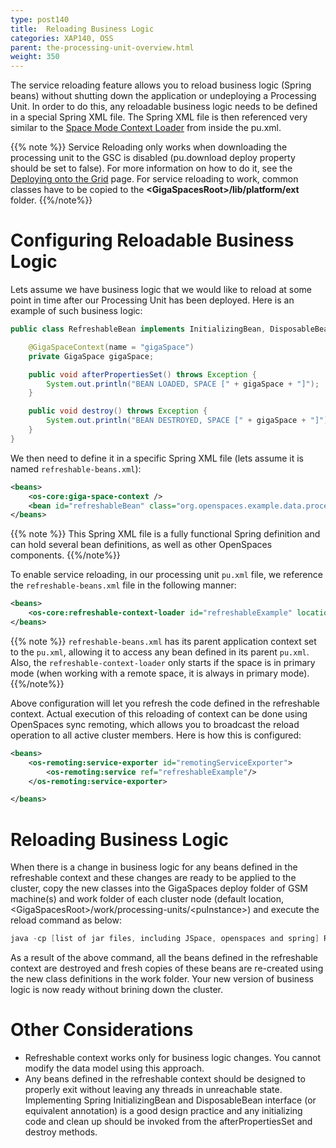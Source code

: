 ```yaml
---
type: post140
title:  Reloading Business Logic
categories: XAP140, OSS
parent: the-processing-unit-overview.html
weight: 350
---
```



 

The service reloading feature allows you to reload business logic (Spring beans) without shutting down the application or undeploying a Processing Unit. In order to do this, any reloadable business logic needs to be defined in a special Spring XML file. The Spring XML file is then referenced very similar to the [Space Mode Context Loader](./space-mode-context-loader.html) from inside the pu.xml.

{{% note %}}
Service Reloading only works when downloading the processing unit to the GSC is disabled (pu.download deploy property should be set to false). For more information on how to do it, see the [Deploying onto the Grid](./deploying-onto-the-service-grid.html#distribution-of-processing-unit-binaries-to-the-running-gscs) page. For service reloading to work, common classes have to be copied to the **&lt;GigaSpacesRoot&gt;/lib/platform/ext** folder.
{{%/note%}}

# Configuring Reloadable Business Logic

Lets assume we have business logic that we would like to reload at some point in time after our Processing Unit has been deployed. Here is an example of such business logic:


```java
public class RefreshableBean implements InitializingBean, DisposableBean {

    @GigaSpaceContext(name = "gigaSpace")
    private GigaSpace gigaSpace;

    public void afterPropertiesSet() throws Exception {
        System.out.println("BEAN LOADED, SPACE [" + gigaSpace + "]");
    }

    public void destroy() throws Exception {
        System.out.println("BEAN DESTROYED, SPACE [" + gigaSpace + "]");
    }
}
```

We then need to define it in a specific Spring XML file (lets assume it is named `refreshable-beans.xml`):


```xml
<beans>
    <os-core:giga-space-context />
    <bean id="refreshableBean" class="org.openspaces.example.data.processor.RefreshableBean"/>
</beans>
```

{{% note %}}
This Spring XML file is a fully functional Spring definition and can hold several bean definitions, as well as other OpenSpaces components.
{{%/note%}}

To enable service reloading, in our processing unit `pu.xml` file, we reference the `refreshable-beans.xml` file in the following manner:


```xml
<beans>
	<os-core:refreshable-context-loader id="refreshableExample" location="classpath:/META-INF/spring/refreshable-beans.xml"/>
</beans>
```

{{% note %}}
`refreshable-beans.xml` has its parent application context set to the `pu.xml`, allowing it to access any bean defined in its parent `pu.xml`. Also, the `refreshable-context-loader` only starts if the space is in primary mode (when working with a remote space, it is always in primary mode).
{{%/note%}}

Above configuration will let you refresh the code defined in the refreshable context. Actual execution of this reloading of context can be done using OpenSpaces sync remoting, which allows you to broadcast the reload operation to all active cluster members. Here is how this is configured:


```xml
<beans>
	<os-remoting:service-exporter id="remotingServiceExporter">
	    <os-remoting:service ref="refreshableExample"/>
	</os-remoting:service-exporter>

</beans>
```

# Reloading Business Logic

When there is a change in business logic for any beans defined in the refreshable context and these changes are ready to be applied to the cluster, copy the new classes into the GigaSpaces deploy folder of GSM machine(s) and work folder of each cluster node (default location, &lt;GigaSpacesRoot&gt;/work/processing-units/&lt;puInstance&gt;) and execute the reload command as below:


```java
java -cp [list of jar files, including JSpace, openspaces and spring] RefreshContextLoaderExecutor jini://*/*/space
```

As a result of the above command, all the beans defined in the refreshable context are destroyed and fresh copies of these beans are re-created using the new class definitions in the work folder. Your new version of business logic is now ready without brining down the cluster.

# Other Considerations

- Refreshable context works only for business logic changes. You cannot modify the data model using this approach.
- Any beans defined in the refreshable context should be designed to properly exit without leaving any threads in unreachable state. Implementing Spring InitializingBean and DisposableBean interface (or equivalent annotation) is a good design practice and any initializing code and clean up should be invoked from the afterPropertiesSet and destroy methods.
